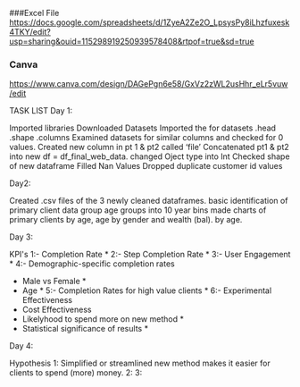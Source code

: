 ###Excel File
https://docs.google.com/spreadsheets/d/1ZyeA2Ze2O_LpsysPy8iLhzfuxesk4TKY/edit?usp=sharing&ouid=115298919250939578408&rtpof=true&sd=true

### Canva
https://www.canva.com/design/DAGePgn6e58/GxVz2zWL2usHhr_eLr5vuw/edit

TASK LIST
Day 1:

Imported libraries
Downloaded Datasets
Imported the for datasets
.head
.shape
.columns
Examined datasets for similar columns and checked for 0 values.
Created new column in pt 1 & pt2 called ‘file’
Concatenated pt1 & pt2 into new df = df_final_web_data.
changed Oject type into Int
Checked shape of new dataframe
Filled Nan Values
Dropped duplicate customer id values

Day2:

Created .csv files of the 3 newly cleaned dataframes.
basic identification of primary client data
group age groups into 10 year bins
made charts of primary clients by age, age by gender and wealth (bal). by age.

Day 3:

KPI's
1:- Completion Rate *
2:- Step Completion Rate *
3:- User Engagement *
4:- Demographic-specific completion rates 
  - Male vs Female *
  - Age *
5:- Completion Rates for high value clients *
6:- Experimental Effectiveness
  - Cost Effectiveness
  - Likelyhood to spend more on new method *
  - Statistical significance of results *

Day 4:

Hypothesis
1: Simplified or streamlined new method makes it easier for clients to spend (more) money.
2:
3:
